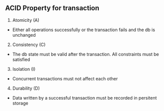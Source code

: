 ## ACID Property for transaction

1. Atomicity (A)
- Either all operations successfully or the transaction fails and the db is unchanged
2. Consistency (C)
- The db state must be valid after the transaction. All constraints must be satisfied
3. Isolation (I)
- Concurrent transactions must not affect each other
4. Durability (D)
- Data written by a successful transaction must be recorded in persitent storage